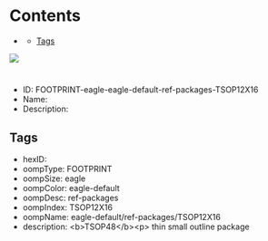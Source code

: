 



Contents
========

* [](#)
	* [Tags](#tags)
  
![][im]
# 

- ID: FOOTPRINT-eagle-eagle-default-ref-packages-TSOP12X16
- Name: 
- Description: 

## Tags

- hexID: 
- oompType: FOOTPRINT
- oompSize: eagle
- oompColor: eagle-default
- oompDesc: ref-packages
- oompIndex: TSOP12X16
- oompName: eagle-default/ref-packages/TSOP12X16
- description: &lt;b&gt;TSOP48&lt;/b&gt;&lt;p&gt;&#xD;
thin small outline package



[im]: image.png
